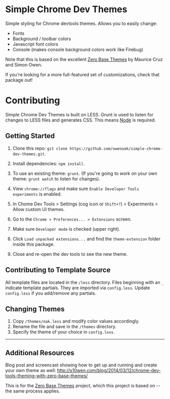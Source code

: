 # Simple Chrome Dev Themes

Simple styling for Chrome devtools themes.  Allows you to easily change:
- Fonts
- Background / toolbar colors
- Javascript font colors
- Console (makes console background colors work like Firebug)

Note that this is based on the excellent
[Zero Base Themes](https://github.com/mauricecruz/zero-base-themes)
by Maurice Cruz and Simon Owen.

If you're looking for a more full-featured set of customizations, check that package out!


# Contributing

Simple Chrome Dev Themes is built on LESS.
Grunt is used to listen for changes to LESS files and generates CSS.
This means [Node](http://nodejs.org/) is required.


## Getting Started

1. Clone this repo: `git clone https://github.com/owenoak/simple-chrome-dev-themes.git`.

1. Install dependencies: `npm install`.

1. To use an existing theme: `grunt`.
(If you're going to work on your own theme: `grunt watch` to listen for changes).

1. View `chrome://flags` and make sure `Enable Developer Tools experiments` is enabled.

1. In Chome Dev Tools > Settings (cog icon or `Shift+?`) > Experiments > Allow custom UI themes.

1. Go to the `Chrome > Preferences... > Extensions` screen.

1. Make sure `Developer mode` is checked (upper right).

1. Click `Load unpacked extensions...` and find the `theme-extension` folder inside this package.

1. Close and re-open the dev tools to see the new theme.


## Contributing to Template Source

All template files are located in the `/less` directory.
Files beginning with an `_` indicate template partials. They are imported via `config.less`.
Update `config.less` if you add/remove any partials.


## Changing Themes

1. Copy `/themes/oak.less` and modify color values accordingly.
2. Rename the file and save in the `/themes` directory.
3. Specify the theme of your choice in `config.less`.

***

## Additional Resources

Blog post and screencast showing how to get up and running and create your own theme as well:
http://s10wen.com/blog/2014/03/12/chrome-dev-tools-theming-with-zero-base-themes/

This is for the [Zero Base Themes](https://github.com/mauricecruz/zero-base-themes)
project, which this project is based on -- the same process applies.
